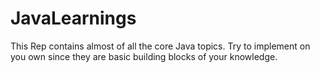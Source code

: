 # JavaLearnings
This Rep contains almost of  all the core Java topics. Try to implement on you own since they are basic building blocks of your knowledge.
